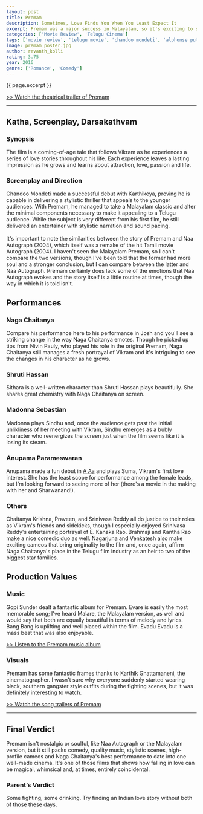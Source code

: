 ```yaml
---
layout: post
title: Premam
description: Sometimes, Love Finds You When You Least Expect It
excerpt: Premam was a major success in Malayalam, so it's exciting to see that the Telugu remake also fared well. The makers of the film roped in some of the original cast as well as the original music director, which was key in bringing some of the original magic into the remake. 
categories: ['Movie Review', 'Telugu Cinema']
tags: ['movie review', 'telugu movie', 'chandoo mondeti', 'alphonse putharen', 'naga chaitanya', 'shruti hassan', 'madonna sebastian', 'anupama parameswaran', 'gopi sunder', 'rajesh murugesan', 'karthik ghattamaneni', 's. radha krishna', 'premam', 'naa autograph', 'venkatesh', 'nagarjuna']
image: premam_poster.jpg
author: revanth_kolli
rating: 3.75
year: 2016
genre: ['Romance', 'Comedy']
---
```


<p>{{ page.excerpt }}</p>
<a href="https://www.youtube.com/bjisQYR0mbg" target="_blank">>> Watch the theatrical trailer of Premam</a>
<hr />
<h2><span class="review_header">Katha, Screenplay, Darsakathvam</span></h2>
<h3>Synopsis</h3>
<p>The film is a coming-of-age tale that follows Vikram as he experiences a series of love stories throughout his life. Each experience leaves a lasting impression as he grows and learns about attraction, love, passion and life. </p>
<h3>Screenplay and Direction</h3>
<p>Chandoo Mondeti made a successful debut with Karthikeya, proving he is capable in delivering a stylistic thriller that appeals to the younger audiences. With Premam, he managed to take a Malayalam classic and alter the minimal components necessary to make it appealing to a Telugu audience. While the subject is very different from his first film, he still delivered an entertainer with stylistic narration and sound pacing. <br><br> It's important to note the similarities between the story of Premam and Naa Autograph (2004), which itself was a remake of the hit Tamil movie Autograph (2004). I haven't seen the Malayalam Premam, so I can't compare the two versions, though I've been told that the former had more soul and a stronger conclusion, but I can compare between the latter and Naa Autograph. Premam certainly does lack some of the emotions that Naa Autograph evokes and the story itself is a little routine at times, though the way in which it is told isn't.</p>
<h2><span class="review_header">Performances</span></h2>
<h3>Naga Chaitanya</h3>
<p>Compare his performance here to his performance in Josh and you'll see a striking change in the way Naga Chaitanya emotes. Though he picked up tips from Nivin Pauly, who played his role in the original Premam, Naga Chaitanya still manages a fresh portrayal of Vikram and it's intriguing to see the changes in his character as he grows. </p>
<h3>Shruti Hassan</h3>
<p>Sithara is a well-written character than Shruti Hassan plays beautifully. She shares great chemistry with Naga Chaitanya on screen.</p>
<h3>Madonna Sebastian</h3>
<p>Madonna plays Sindhu and, once the audience gets past the initial unlikliness of her meeting with Vikram, Sindhu emerges as a bubly character who reenergizes the screen just when the film seems like it is losing its steam.</p>
<h3>Anupama Parameswaran</h3>
<p>Anupama made a fun debut in <a href="{{ site.url }}/A-Aa-Another-Feel-Good-Trivikram-Family-Entertainer/">A Aa</a> and plays Suma, Vikram's first love interest. She has the least scope for performance among the female leads, but I'm looking forward to seeing more of her (there's a movie in the making with her and Sharwanand!). </p>
<h3>Others</h3>
<p>Chaitanya Krishna, Praveen, and Srinivasa Reddy all do justice to their roles as Vikram's friends and sidekicks, though I especially enjoyed Srinivasa Reddy's entertaining portrayal of E. Kanaka Rao. Brahmaji and Kantha Rao make a nice comedic duo as well. Nagarjuna and Venkatesh also make exciting cameos that bring originality to the film and, once again, affirm Naga Chaitanya's place in the Telugu film industry as an heir to two of the biggest star families.</p>
<h2><span class="review_header">Production Values</span></h2>
<h3>Music</h3>
<!--<iframe src="https://www.youtube.com/embed/BA45757uxMo" width="853" height="480" frameborder="0" allowfullscreen="allowfullscreen"></iframe>-->
<p>Gopi Sunder dealt a fantastic album for Premam. Evare is easily the most memorable song; I've heard Malare, the Malayalam version, as well and would say that both are equally beautiful in terms of melody and lyrics. Bang Bang is uplifting and well placed within the film. Evadu Evadu is a mass beat that was also enjoyable.</p>
<a href="https://www.youtube.com/BA45757uxMo" target="_blank">>> Listen to the Premam music album</a>
<h3>Visuals</h3>
<!--<iframe src="https://www.youtube.com/embed/rpgr0A-j6EA" width="853" height="480" frameborder="0" allowfullscreen="allowfullscreen"></iframe>-->
<p>Premam has some fantastic frames thanks to Karthik Ghattamaneni, the cinematographer. I wasn't sure why everyone suddenly started wearing black, southern gangster style outfits during the fighting scenes, but it was definitely interesting to watch.</p>
<a href="https://www.youtube.com/rpgr0A-j6EA" target="_blank">>> Watch the song trailers of Premam</a>
<hr />
<h2><span class="review_header">Final Verdict</span></h2>
<p>Premam isn't nostalgic or soulful, like Naa Autograph or the Malayalam version, but it still packs comedy, quality music, stylistic scenes, high-profile cameos and Naga Chaitanya's best performance to date into one well-made cinema. It's one of those films that shows how falling in love can be magical, whimsical and, at times, entirely coincidental. </p>
<h3>Parent&#8217;s Verdict</h3>
<p>Some fighting, some drinking. Try finding an Indian love story without both of those these days.</p>

